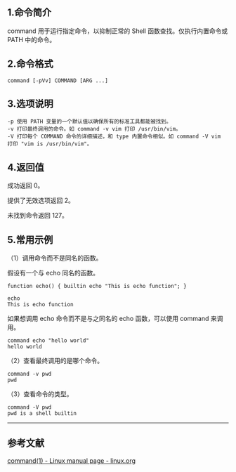 ## 1.命令简介
command 用于运行指定命令，以抑制正常的 Shell 函数查找。仅执行内置命令或 PATH 中的命令。

## 2.命令格式
```shell
command [-pVv] COMMAND [ARG ...]
```
## 3.选项说明
```shell
-p 使用 PATH 变量的一个默认值以确保所有的标准工具都能被找到。
-v 打印最终调用的命令。如 command -v vim 打印 /usr/bin/vim。
-V 打印每个 COMMAND 命令的详细描述，和 type 内置命令相似。如 command -V vim 打印 "vim is /usr/bin/vim"。
```
## 4.返回值
成功返回 0。

提供了无效选项返回 2。

未找到命令返回 127。

## 5.常用示例
（1）调用命令而不是同名的函数。

假设有一个与 echo 同名的函数。

```shell
function echo() { builtin echo "This is echo function"; }

echo
This is echo function
```
如果想调用 echo 命令而不是与之同名的 echo 函数，可以使用 command 来调用。

```shell
command echo "hello world"
hello world
```

（2）查看最终调用的是哪个命令。

```shell
command -v pwd
pwd
```

（3）查看命令的类型。

```shell
command -V pwd
pwd is a shell builtin
```

---
## 参考文献
[command(1) - Linux manual page - linux.org](https://www.linux.org/docs/man1/command.html)
